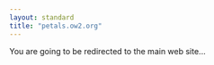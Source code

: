 ```yaml
---
layout: standard
title: "petals.ow2.org"
---
```


You are going to be redirected to the main web site...

<script>
console.log('ref = ' + document.referrer);
window.location.replace('https://petals.linagora.com');
</script>
